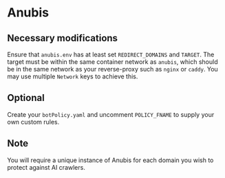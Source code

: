 # Anubis

## Necessary modifications

Ensure that `anubis.env` has at least set `REDIRECT_DOMAINS` and `TARGET`. The
target must be within the same container network as `anubis`, which should be
in the same network as your reverse-proxy such as `nginx` or `caddy`. You may
use multiple `Network` keys to achieve this.

## Optional

Create your `botPolicy.yaml` and uncomment `POLICY_FNAME` to supply your own
custom rules.

## Note

You will require a unique instance of Anubis for each domain you wish to
protect against AI crawlers.
